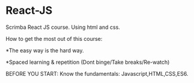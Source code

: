 # React-JS
Scrimba React JS course. Using html and css.

How to get the most out of this course:

*The easy way is the hard way.

*Spaced learning & repetition (Dont binge/Take breaks/Re-watch)

BEFORE YOU START: Know the fundamentals: Javascript,HTML,CSS,ES6.

